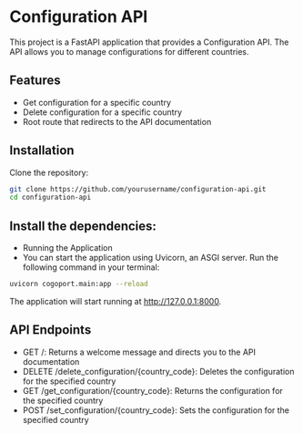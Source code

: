 # Configuration API

This project is a FastAPI application that provides a Configuration API. The API allows you to manage configurations for different countries.

## Features

- Get configuration for a specific country
- Delete configuration for a specific country
- Root route that redirects to the API documentation

## Installation

Clone the repository:

```bash
git clone https://github.com/yourusername/configuration-api.git
cd configuration-api
```

## Install the dependencies:


- Running the Application
- You can start the application using Uvicorn, an ASGI server. Run the following command in your terminal:

```bash
uvicorn cogoport.main:app --reload
```
The application will start running at http://127.0.0.1:8000.

## API Endpoints
- GET /: Returns a welcome message and directs you to the API documentation
- DELETE /delete_configuration/{country_code}: Deletes the configuration for the specified country
- GET /get_configuration/{country_code}: Returns the configuration for the specified country
- POST /set_configuration/{country_code}: Sets the configuration for the specified country
